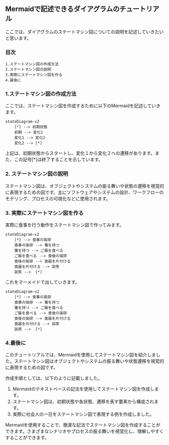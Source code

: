 ## Mermaidで記述できるダイアグラムのチュートリアル
ここでは、ダイアグラムのステートマシン図についての説明を記述していきたいと思います。

### 目次
```
1.ステートマシン図の作成方法
2.ステートマシン図の説明
3.実際にステートマシン図を作る
4.最後に
```

### 1.ステートマシン図の作成方法
ここでは、ステートマシン図を作成するために以下のMermaidを記述していきます。
```
stateDiagram-v2
    [*] --> 初期状態
    初期 --> 変化1
    変化1 --> 変化2
    変化2 --> [*]
```
上記は、初期状態からスタートし、変化１から変化２への遷移があります。また、この記号[*]は終了することを示しています。

### 2. ステートマシン図の説明
ステートマシン図は、オブジェクトやシステムの振る舞いや状態の遷移を視覚的に表現するための図です。主にソフトウェアやシステムの設計、ワークフローのモデリング、プロセスの可視化などに使用されます。

### 3. 実際にステートマシン図を作る
実際に食事を行う動作をステートマシン図で作ってみます。
```
stateDiagram-v2
    [*] --> 食事の挨拶
    食事の挨拶 --> 箸を持つ
    箸を持つ --> ご飯を食べる
    ご飯を食べる --> 食後の挨拶
    食後の挨拶 --> 食器を片付ける
    食器を片付ける --> 談笑
    談笑 -->  [*]
```    
これをマーメイドで出していきます。
```mermaid
stateDiagram-v2
    [*] --> 食事の挨拶
    食事の挨拶 --> 箸を持つ
    箸を持つ --> ご飯を食べる
    ご飯を食べる --> 食後の挨拶
    食後の挨拶 --> 食器を片付ける
    食器を片付ける --> 談笑
    談笑 -->  [*]
``` 

### 4.最後に
このチュートリアルでは、Mermaidを使用してステートマシン図を紹介しました。ステートマシン図はオブジェクトやシステムの振る舞いや状態遷移を視覚的に表現するための図です。

作成手順としては、以下のように記載しました。

1. Mermaidのテキストベースの記法を使用してステートマシン図を作成します。
2. ステートマシン図は、初期状態や各状態、遷移を表す要素から構成されます。
3. 実際に社会人の一日をステートマシン図で表現する例を作成しました。

Mermaidを使用することで、簡潔な記法でステートマシン図を作成することができます。さまざまなシナリオやプロセスの振る舞いを視覚化し、理解しやすくすることができます。